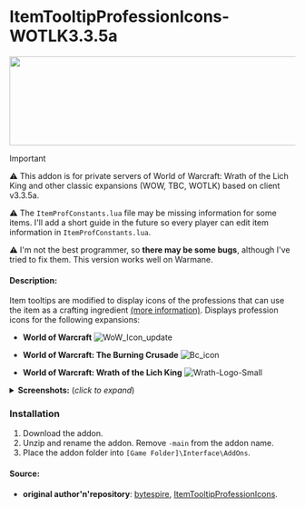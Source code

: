 # ItemTooltipProfessionIcons-WOTLK3.3.5a

  <p align="center">
   <img width="1485" height="157" alt="11" src="https://github.com/user-attachments/assets/43db545d-5926-4b33-bced-2fce4ffa6cda" />
  </p>
  
> [!IMPORTANT]
> ⚠️ This addon is  for private servers of World of Warcraft: Wrath of the Lich King and other classic expansions (WOW, TBC, WOTLK) based on client v3.3.5a.
> 
> ⚠️ The ```ItemProfConstants.lua``` file may be missing information for some items. I'll add a short guide in the future so every player can edit item information in ```ItemProfConstants.lua```.
> 
> ⚠️ I'm not the best programmer, so **there may be some bugs**, although I've tried to fix them. This version works well on Warmane.

#### Description:
Item tooltips are modified to display icons of the professions that can use the item as a crafting ingredient [(more information)](https://github.com/bytespire/ItemTooltipProfessionIcons). Displays profession icons for the following expansions:
- <b>World of Warcraft</b> ![WoW_Icon_update](https://github.com/user-attachments/assets/15dcf4d3-fd8b-4884-a997-82eca6dc1fa5)

- <b>World of Warcraft: The Burning Crusade</b> ![Bc_icon](https://github.com/user-attachments/assets/be4b677d-f8c8-4c0f-8c15-0badfe1bc62f)

- <b>World of Warcraft: Wrath of the Lich King</b> ![Wrath-Logo-Small](https://github.com/user-attachments/assets/24430264-3b6a-41a0-beed-cb24561d891b)

<details>
  <summary><b>Screenshots:</b> (<i>click to expand</i>)</summary>
  <p align="center">
<img width="141" height="129" alt="1" src="https://github.com/user-attachments/assets/9dd23794-aba8-45eb-9e63-104f56ea9b29" />
<img width="156" height="129" alt="2" src="https://github.com/user-attachments/assets/04155261-58c1-42e6-b98f-1ac39b4024cb" />
<img width="162" height="127" alt="3" src="https://github.com/user-attachments/assets/960bb3a0-a445-4f85-9c6a-6742dd0fdfa3" />
<img width="166" height="127" alt="4" src="https://github.com/user-attachments/assets/a08d7dda-4c6b-4981-9bdc-623e75f84914" />
<img width="154" height="130" alt="5" src="https://github.com/user-attachments/assets/24c31cfb-6026-4163-89f0-93b3ebdcfa01" />
<img width="154" height="127" alt="7" src="https://github.com/user-attachments/assets/74399eb9-767e-4acf-a215-4391925b995a" />
  </p>
</details>

### Installation
1.  Download the addon.
2.  Unzip and rename the addon. Remove ```-main``` from the addon name.
3.  Place the addon folder into `[Game Folder]\Interface\AddOns`.

#### Source:
- <b>original author'n'repository</b>: [bytespire](https://github.com/bytespire), [ItemTooltipProfessionIcons](https://github.com/bytespire/ItemTooltipProfessionIcons).
